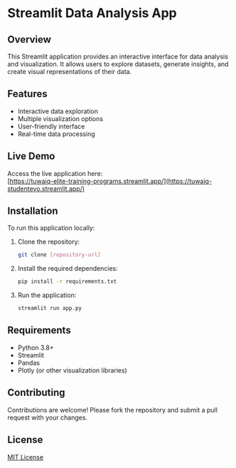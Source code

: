 # Streamlit Data Analysis App

## Overview
This Streamlit application provides an interactive interface for data analysis and visualization. It allows users to explore datasets, generate insights, and create visual representations of their data.

## Features
- Interactive data exploration
- Multiple visualization options
- User-friendly interface
- Real-time data processing

## Live Demo
Access the live application here:  
[https://tuwaiq-elite-training-programs.streamlit.app/](https://tuwaiq-studentevo.streamlit.app/)

## Installation
To run this application locally:

1. Clone the repository:
   ```bash
   git clone [repository-url]
   ```

2. Install the required dependencies:
   ```bash
   pip install -r requirements.txt
   ```

3. Run the application:
   ```bash
   streamlit run app.py
   ```


## Requirements
- Python 3.8+
- Streamlit
- Pandas
- Plotly (or other visualization libraries)

## Contributing
Contributions are welcome! Please fork the repository and submit a pull request with your changes.

## License
[MIT License](LICENSE)
